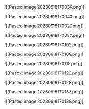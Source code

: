 ![[Pasted image 20230918170036.png]]


![[Pasted image 20230918170043.png]]


![[Pasted image 20230918170027.png]]

![[Pasted image 20230918170053.png]]

![[Pasted image 20230918170102.png]]

![[Pasted image 20230918170109.png]]

![[Pasted image 20230918170115.png]]

![[Pasted image 20230918170122.png]]

![[Pasted image 20230918170128.png]]


![[Pasted image 20230918170133.png]]

![[Pasted image 20230918170138.png]]